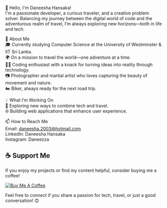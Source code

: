 👋 Hello, I'm Daneesha Hansaka!<br>
I'm a passionate developer, a curious traveler, and a creative problem solver. Balancing my journey between the digital world of code and the adventurous realm of travel, I’m always exploring new horizons—both in life and tech.<br>

🚀 About Me<br>
🎓 Currently studying Computer Science at the University of Westminster & IIT Sri Lanka.<br>
🌍 On a mission to travel the world—one adventure at a time.<br>
🧑‍💻 Coding enthusiast with a knack for turning ideas into reality through technology.<br>
📷 Photographer and martial artist who loves capturing the beauty of movement and nature.<br>
🏍️ Biker, always ready for the next road trip.<br>


💡 What I’m Working On<br>
🚀 Exploring new ways to combine tech and travel.<br>
🌐 Building web applications that enhance user experience.<br>

📫 How to Reach Me<br>
Email: daneesha.2003@hotmail.com<br>
LinkedIn: Daneesha Hansaka<br>
Instagram: Daneezza<br>

## ☕ Support Me<br>
If you enjoy my projects or find my content helpful, consider buying me a coffee!<br>

[![Buy Me A Coffee](https://img.shields.io/badge/Buy%20Me%20a%20Coffee-F7DF1E?style=flat-square&logo=buy-me-a-coffee&logoColor=black)](https://www.buymeacoffee.com/daneezza)<br>

Feel free to connect if you share a passion for tech, travel, or just a good conversation! 😊<br>
<!---
daneezza/daneezza is a ✨ special ✨ repository because its `README.md` (this file) appears on your GitHub profile.
You can click the Preview link to take a look at your changes.
--->
